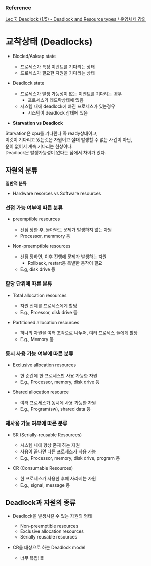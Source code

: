 ### Reference

[Lec 7. Deadlock (1/5) - Deadlock and Resource types / 운영체제 강의](https://youtu.be/xvoEsy2zJnc)

# 교착상태 (Deadlocks)

- Blocled/Asleap state

  - 프로세스가 특정 이벤트를 기다리는 상태
  - 프로세스가 필요한 자원을 기다리는 상태

- Deadlock state

  - 프로세스가 발생 가능성이 없는 이벤트를 기다리는 경우
    - 프로세스가 데드락상태에 있음
  - 시스템 내에 deadlock에 빠진 프로세스가 있는경우
    - 시스템이 deadlock 상태에 있음

- **Starvation vs Deadlock**

Starvation은 cpu를 기다린다 즉 ready상태이고,  
이것이 기다리고 있는것은 자원이고 절대 발생할 수 없는 사건이 아닌,  
운이 없어서 계속 기다리는 현상이다.  
Deadlock은 발생가능성이 없다는 점에서 차이가 있다.

## 자원의 분류

**일반적 분류**

- Hardware resorces vs Software resources

### 선접 가능 여부에 따른 분류

- preemptible resources

  - 선점 당한 후, 돌아와도 문제가 발생하지 않는 자원
  - Processor, memmory 등

- Non-preemptible resources
  - 선점 당하면, 이후 진행에 문제가 발생하는 자원
    - Rollback, restart등 특별한 동작이 필요
  - E.g, disk drive 등

### 할당 단위에 따른 분류

- Total allocation resources

  - 자원 전체를 프로세스에게 할당
  - E.g., Proessor, disk drive 등

- Partitioned allocation resources
  - 하나의 자원을 여러 조각으로 나누어, 여러 프로세스 들에게 할당
  - E.g., Memory 등

### 동시 사용 가능 여부에 따른 분류

- Exclusive allocation resources

  - 한 순간에 한 프로세스만 사용 가능한 자원
  - E.g., Processor, memory, disk drive 등

- Shared allocation resource
  - 여러 프로세스가 동시에 사용 가능한 자원
  - E.g., Program(sw), shared data 등

### 재사용 가능 여부에 따른 분류

- SR (Serially-reusable Resources)

  - 시스템 내에 항상 존재 하는 자원
  - 사용이 끝나면 다른 프로세스가 사용 가능
  - E.g., Processor, memory, disk drive, program 등

- CR (Consumable Resources)
  - 한 프로세스가 사용한 후에 사라지는 자원
  - E.g., signal, message 등

## Deadlock과 자원의 종류

- Deadlock을 발생시킬 수 있는 자원의 형태

  - Non-preemptible resources
  - Exclusive allocation resources
  - Serially reusable resources

- CR을 대상으로 하는 Deadlock model
  - 너무 복잡!!!!!
